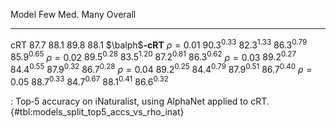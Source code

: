 Model                         Few            Med.            Many         Overall
-----------------  --------------  --------------  --------------  --------------
cRT                        $87.7$          $88.1$          $89.8$          $88.1$
$\balph$**‑cRT**
$\rho=0.01$         $90.3^{0.33}$   $82.3^{1.33}$   $86.3^{0.79}$   $85.9^{0.65}$
$\rho=0.02$         $89.5^{0.28}$   $83.5^{1.20}$   $87.2^{0.81}$   $86.3^{0.62}$
$\rho=0.03$         $89.2^{0.27}$   $84.4^{0.55}$   $87.9^{0.32}$   $86.7^{0.28}$
$\rho=0.04$         $89.2^{0.25}$   $84.4^{0.79}$   $87.9^{0.51}$   $86.7^{0.40}$
$\rho=0.05$         $88.7^{0.33}$   $84.7^{0.67}$   $88.1^{0.41}$   $86.6^{0.32}$

: Top‑5 accuracy on iNaturalist, using AlphaNet applied to cRT. {#tbl:models_split_top5_accs_vs_rho_inat}
